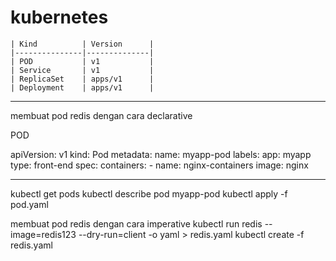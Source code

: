 # kubernetes


    | Kind          | Version      |
    |---------------|--------------|
    | POD           | v1           |
    | Service       | v1           |
    | ReplicaSet    | apps/v1      |
    | Deployment    | apps/v1      |

----------------------------------------------------------------------
membuat pod redis dengan cara declarative

POD

apiVersion: v1
kind: Pod
metadata:
  name: myapp-pod
  labels:
    app: myapp
    type: front-end
spec:
  containers:
    - name: nginx-containers
      image: nginx
    
----------------------------------------------------------------------
kubectl get pods
kubectl describe pod myapp-pod
kubectl apply -f pod.yaml

membuat pod redis dengan cara imperative
kubectl run redis --image=redis123 --dry-run=client -o yaml > redis.yaml
kubectl create -f redis.yaml
